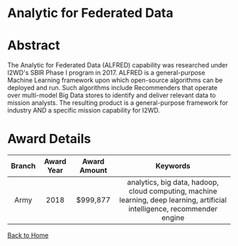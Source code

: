 
Analytic for Federated Data
===========================

# Abstract


The Analytic for Federated Data (ALFRED) capability was researched under I2WD's SBIR Phase I program in 2017. ALFRED is a general-purpose Machine Learning framework upon which open-source algorithms can be deployed and run. Such algorithms include Recommenders that operate over multi-model Big Data stores to identify and deliver relevant data to mission analysts. The resulting product is a general-purpose framework for industry AND a specific mission capability for I2WD.  

# Award Details

|Branch|Award Year|Award Amount|Keywords|
| :---: | :---: | :---: | :---: |
|Army|2018|$999,877|analytics, big data, hadoop, cloud computing, machine learning, deep learning, artificial intelligence, recommender engine|
  
  


[Back to Home](https://github.com/chrischow/dod_sbir_awards/CC/#1094)